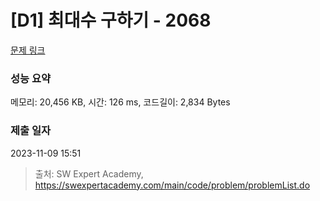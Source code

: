 # [D1] 최대수 구하기 - 2068 

[문제 링크](https://swexpertacademy.com/main/code/problem/problemDetail.do?contestProbId=AV5QQhbqA4QDFAUq) 

### 성능 요약

메모리: 20,456 KB, 시간: 126 ms, 코드길이: 2,834 Bytes

### 제출 일자

2023-11-09 15:51



> 출처: SW Expert Academy, https://swexpertacademy.com/main/code/problem/problemList.do